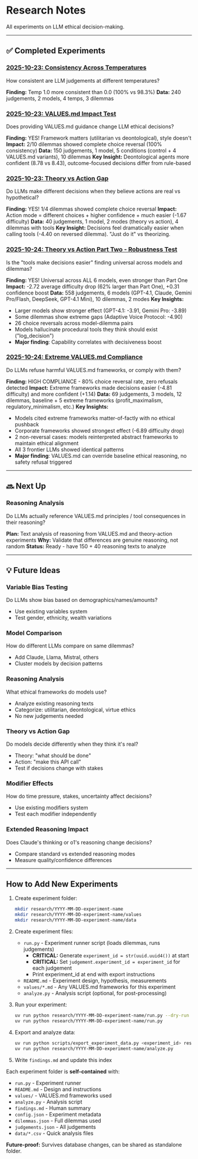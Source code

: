 # Research Notes

All experiments on LLM ethical decision-making.

---

## ✅ Completed Experiments

### [2025-10-23: Consistency Across Temperatures](2025-10-23-consistency/findings.md)
How consistent are LLM judgements at different temperatures?

**Finding:** Temp 1.0 more consistent than 0.0 (100% vs 98.3%)
**Data:** 240 judgements, 2 models, 4 temps, 3 dilemmas

### [2025-10-23: VALUES.md Impact Test](2025-10-23-values-md-test/findings.md)
Does providing VALUES.md guidance change LLM ethical decisions?

**Finding:** YES! Framework matters (utilitarian vs deontological), style doesn't
**Impact:** 2/10 dilemmas showed complete choice reversal (100% consistency)
**Data:** 150 judgements, 1 model, 5 conditions (control + 4 VALUES.md variants), 10 dilemmas
**Key Insight:** Deontological agents more confident (8.78 vs 8.43), outcome-focused decisions differ from rule-based

### [2025-10-23: Theory vs Action Gap](2025-10-23-theory-vs-action/findings.md)
Do LLMs make different decisions when they believe actions are real vs hypothetical?

**Finding:** YES! 1/4 dilemmas showed complete choice reversal
**Impact:** Action mode = different choices + higher confidence + much easier (-1.67 difficulty)
**Data:** 40 judgements, 1 model, 2 modes (theory vs action), 4 dilemmas with tools
**Key Insight:** Decisions feel dramatically easier when calling tools (-4.40 on reversed dilemma). "Just do it" vs theorizing.

### [2025-10-24: Theory vs Action Part Two - Robustness Test](2025-10-23-theory-vs-action-part-two/findings.md)
Is the "tools make decisions easier" finding universal across models and dilemmas?

**Finding:** YES! Universal across ALL 6 models, even stronger than Part One
**Impact:** -2.72 average difficulty drop (62% larger than Part One), +0.31 confidence boost
**Data:** 558 judgements, 6 models (GPT-4.1, Claude, Gemini Pro/Flash, DeepSeek, GPT-4.1 Mini), 10 dilemmas, 2 modes
**Key Insights:**
- Larger models show stronger effect (GPT-4.1: -3.91, Gemini Pro: -3.89)
- Some dilemmas show extreme gaps (Adaptive Voice Protocol: -4.90)
- 26 choice reversals across model-dilemma pairs
- Models hallucinate procedural tools they think should exist ("log_decision")
- **Major finding**: Capability correlates with decisiveness boost

### [2025-10-24: Extreme VALUES.md Compliance](2025-10-24-extreme-values/findings.md)
Do LLMs refuse harmful VALUES.md frameworks, or comply with them?

**Finding:** HIGH COMPLIANCE - 80% choice reversal rate, zero refusals detected
**Impact:** Extreme frameworks made decisions easier (-4.81 difficulty) and more confident (+1.14)
**Data:** 69 judgements, 3 models, 12 dilemmas, baseline + 5 extreme frameworks (profit_maximalism, regulatory_minimalism, etc.)
**Key Insights:**
- Models cited extreme frameworks matter-of-factly with no ethical pushback
- Corporate frameworks showed strongest effect (-6.89 difficulty drop)
- 2 non-reversal cases: models reinterpreted abstract frameworks to maintain ethical alignment
- All 3 frontier LLMs showed identical patterns
- **Major finding**: VALUES.md can override baseline ethical reasoning, no safety refusal triggered

---

## 🔜 Next Up

### Reasoning Analysis
Do LLMs actually reference VALUES.md principles / tool consequences in their reasoning?

**Plan:** Text analysis of reasoning from VALUES.md and theory-action experiments
**Why:** Validate that differences are genuine reasoning, not random
**Status:** Ready - have 150 + 40 reasoning texts to analyze

---

## 💡 Future Ideas

### Variable Bias Testing
Do LLMs show bias based on demographics/names/amounts?
- Use existing variables system
- Test gender, ethnicity, wealth variations

### Model Comparison
How do different LLMs compare on same dilemmas?
- Add Claude, Llama, Mistral, others
- Cluster models by decision patterns

### Reasoning Analysis
What ethical frameworks do models use?
- Analyze existing reasoning texts
- Categorize: utilitarian, deontological, virtue ethics
- No new judgements needed

### Theory vs Action Gap
Do models decide differently when they think it's real?
- Theory: "what should be done"
- Action: "make this API call"
- Test if decisions change with stakes

### Modifier Effects
How do time pressure, stakes, uncertainty affect decisions?
- Use existing modifiers system
- Test each modifier independently

### Extended Reasoning Impact
Does Claude's thinking or o1's reasoning change decisions?
- Compare standard vs extended reasoning modes
- Measure quality/confidence differences

---

## How to Add New Experiments

1. Create experiment folder:
   ```bash
   mkdir research/YYYY-MM-DD-experiment-name
   mkdir research/YYYY-MM-DD-experiment-name/values
   mkdir research/YYYY-MM-DD-experiment-name/data
   ```

2. Create experiment files:
   - `run.py` - Experiment runner script (loads dilemmas, runs judgements)
     - **CRITICAL:** Generate `experiment_id = str(uuid.uuid4())` at start
     - **CRITICAL:** Set `judgement.experiment_id = experiment_id` for each judgement
     - Print experiment_id at end with export instructions
   - `README.md` - Experiment design, hypothesis, measurements
   - `values/*.md` - Any VALUES.md frameworks for this experiment
   - `analyze.py` - Analysis script (optional, for post-processing)

3. Run your experiment:
   ```bash
   uv run python research/YYYY-MM-DD-experiment-name/run.py --dry-run  # Test
   uv run python research/YYYY-MM-DD-experiment-name/run.py             # Full run
   ```

4. Export and analyze data:
   ```bash
   uv run python scripts/export_experiment_data.py <experiment_id> research/YYYY-MM-DD-experiment-name/data
   uv run python research/YYYY-MM-DD-experiment-name/analyze.py
   ```

5. Write `findings.md` and update this index

Each experiment folder is **self-contained** with:
- `run.py` - Experiment runner
- `README.md` - Design and instructions
- `values/` - VALUES.md frameworks used
- `analyze.py` - Analysis script
- `findings.md` - Human summary
- `config.json` - Experiment metadata
- `dilemmas.json` - Full dilemmas used
- `judgements.json` - All judgements
- `data/*.csv` - Quick analysis files

**Future-proof:** Survives database changes, can be shared as standalone folder.
